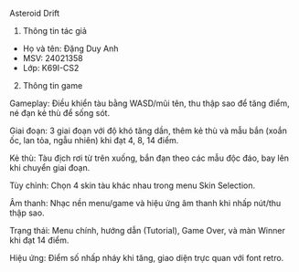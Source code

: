Asteroid Drift
1. Thông tin tác giả
- Họ và tên: Đặng Duy Anh
- MSV: 24021358
- Lớp: K69I-CS2


2. Thông tin game

Gameplay: Điều khiển tàu bằng WASD/mũi tên, thu thập sao để tăng điểm, né đạn kẻ thù để sống sót.

Giai đoạn: 3 giai đoạn với độ khó tăng dần, thêm kẻ thù và mẫu bắn (xoắn ốc, lan tỏa, ngẫu nhiên) khi đạt 4, 8, 14 điểm.

Kẻ thù: Tàu địch rơi từ trên xuống, bắn đạn theo các mẫu độc đáo, bay lên khi chuyển giai đoạn.

Tùy chỉnh: Chọn 4 skin tàu khác nhau trong menu Skin Selection.

Âm thanh: Nhạc nền menu/game và hiệu ứng âm thanh khi nhấp nút/thu thập sao.

Trạng thái: Menu chính, hướng dẫn (Tutorial), Game Over, và màn Winner khi đạt 14 điểm.

Hiệu ứng: Điểm số nhấp nháy khi tăng, giao diện trực quan với font retro.
